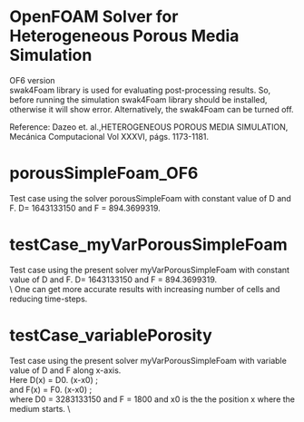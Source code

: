 # OpenFOAM Solver for Heterogeneous Porous Media Simulation 
OF6 version \
swak4Foam library is used for evaluating post-processing results. So, before running the simulation swak4Foam library should be installed, otherwise it will show error. Alternatively, the swak4Foam can be turned off. 

Reference: Dazeo et. al.,HETEROGENEOUS POROUS MEDIA SIMULATION, Mecánica Computacional Vol XXXVI, págs. 1173-1181.

# porousSimpleFoam_OF6
Test case using the solver porousSimpleFoam with constant value of D and F.  D= 1643133150 and F =  894.3699319.

# testCase_myVarPorousSimpleFoam
Test case using the  present solver myVarPorousSimpleFoam with constant value of D and F.  D= 1643133150 and F =  894.3699319. \
\ 
One can get more accurate results with increasing number of cells and reducing time-steps.

# testCase_variablePorosity
Test case using the  present solver myVarPorousSimpleFoam with variable value of D and F along x-axis. \
Here D(x) =  D0. (x-x0) ; \
and  F(x) =  F0. (x-x0) ; \
where D0 = 3283133150 and F =  1800 and x0 is the the position x where
the medium starts. \
